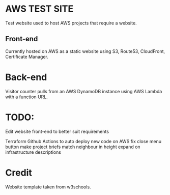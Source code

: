 # AWS TEST SITE
Test website used to host AWS projects that require a website.

## Front-end

Currently hosted on AWS as a static website using S3, Route53, CloudFront, Certificate Manager. 

# Back-end

Visitor counter pulls from an AWS DynamoDB instance using AWS Lambda with a function URL.



# TODO:
Edit website front-end to better suit requirements

Terraform
Github Actions to auto deploy new code on AWS
fix close menu button
make project briefs match neighbour in height
expand on infrastructure descriptions

# Credit
Website template taken from w3schools.
